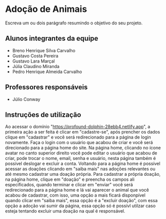 # Adoção de Animais
Escreva um ou dois  parágrafo resumindo o objetivo do seu projeto.

## Alunos integrantes da equipe

* Breno Henrique Silva Carvalho
* Gustavo Costa Pereira
* Gustavo Lara Marçal
* Júlia Claudino Miranda
* Pedro Henrique Almeida Carvalho

## Professores responsáveis

* Júlio Conway

## Instruções de utilização

Ao acessar o domínio "https://profound-dolphin-28ebb4.netlify.app", a primeira ação a ser feita é clicar em "cadastre-se", após prencher os dados clique em "cadastrar" e você será redirecionado para a página de login novamente. Faça o login com o usuário que acabou de criar e você será direcionado para a página home do site. Na página home, clicando no ícone avatar no canto superior direito você pode editar o usuário que acabou de criar, pode trocar o nome, email, senha e usuário, nesta página também é possível deslogar e excluir a conta. Voltando para a página home é possível acessar as doações clicando em "saiba mais" nas adoções relevantes ou até mesmo cadastrar uma doação própria. Para cadastrar a própria doação, na página home, clique em "doação" e preencha os campos ali especificados, quando terminar e clicar em "enviar" você será redirecionado para a página home e lá vai aparecer o animal que você acabou de cadastrar, com isso, uma opção a mais ficará disponpível quando clicar em "saiba mais", essa opção é a "excluir doação", com essa opção a adoção vai sumir da página, essa opção só é possívl utilzar caso esteja tentando excluir uma doação na qual é responsável.
